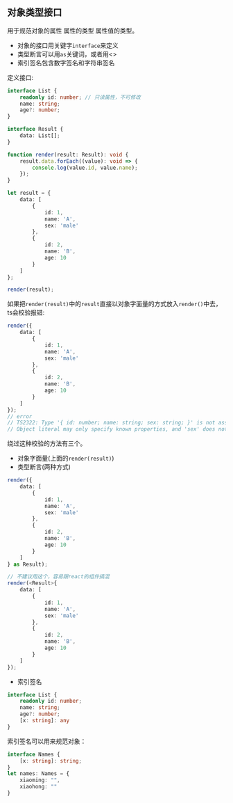 ## 对象类型接口

用于规范对象的属性 属性的类型 属性值的类型。

- 对象的接口用关键字`interface`来定义
- 类型断言可以用`as`关键词，或者用<>
- 索引签名包含数字签名和字符串签名


定义接口:
```ts
interface List {
    readonly id: number; // 只读属性，不可修改
    name: string;
    age?: number;
}

interface Result {
    data: List[];
}

function render(result: Result): void {
    result.data.forEach((value): void => {
        console.log(value.id, value.name);
    });
}

let result = {
    data: [
        {
            id: 1,
            name: 'A',
            sex: 'male'
        },
        {
            id: 2,
            name: 'B',
            age: 10
        }
    ]
};

render(result);
```

如果把`render(result)`中的`result`直接以对象字面量的方式放入`render()`中去，ts会校验报错:

```ts
render({
    data: [
        {
            id: 1,
            name: 'A',
            sex: 'male'
        },
        {
            id: 2,
            name: 'B',
            age: 10
        }
    ]
});
// error
// TS2322: Type '{ id: number; name: string; sex: string; }' is not assignable to type 'List'.
// Object literal may only specify known properties, and 'sex' does not exist in type 'List'.
```

绕过这种校验的方法有三个。
- 对象字面量(上面的`render(result)`)
- 类型断言(两种方式)

```ts
render({
    data: [
        {
            id: 1,
            name: 'A',
            sex: 'male'
        },
        {
            id: 2,
            name: 'B',
            age: 10
        }
    ]
} as Result);

// 不建议用这个，容易跟react的组件搞混
render(<Result>{
    data: [
        {
            id: 1,
            name: 'A',
            sex: 'male'
        },
        {
            id: 2,
            name: 'B',
            age: 10
        }
    ]
});
```
- 索引签名
```ts
interface List {
    readonly id: number;
    name: string;
    age?: number;
    [x: string]: any
}
```

索引签名可以用来规范对象：
```ts
interface Names {
    [x: string]: string;
}
let names: Names = {
    xiaoming: "",
    xiaohong: ""
}
```